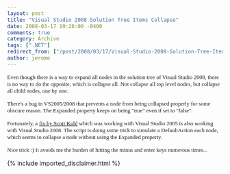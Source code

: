 ```yaml
---
layout: post
title: "Visual Studio 2008 Solution Tree Items Collapse"
date: 2008-03-17 19:26:00 -0400
comments: true
category: Archive
tags: [".NET"]
redirect_from: ["/post/2008/03/17/Visual-Studio-2008-Solution-Tree-Items-Collapse.aspx", "/post/2008/03/17/visual-studio-2008-solution-tree-items-collapse.aspx"]
author: jerome
---
```

<!-- more -->
<p>
<font face="trebuchet ms,geneva" size="2">Even though there is a way to expand all nodes in the solution tree of Visual Studio 2008, there is no way to do the opposite, which is collapse all. Not collapse all top level nodes, but collapse all&nbsp;child nodes, one by one.</font> 
</p>
<p>
<font face="Trebuchet MS" size="2">There&#39;s a bug in VS2005/2008 that prevents a node from being collapsed properly for some obscure reason. The Expanded property keeps on being &quot;true&quot; even if set to &quot;false&quot;.</font> 
</p>
<p>
<font face="trebuchet ms,geneva" size="2">Fortunately,&nbsp;a </font><a href="http://geekswithblogs.net/scottkuhl/archive/2007/04/09/111195.aspx" title="Scott Kuhl Blog"><font face="trebuchet ms,geneva" size="2">fix by Scott Kuhl</font></a><font face="trebuchet ms,geneva" size="2"> which was working with Visual Studio 2005 is also working with Visual Studio 2008. The script is doing some trick to simulate a DefaultAction each node, which seems to collapse a node without using the Expanded property.</font><font face="trebuchet ms,geneva" size="2">&nbsp;</font> 
</p>
<p>
<font face="trebuchet ms,geneva" size="2">Nice trick :) It avoids me the&nbsp;burden of hitting the minus and enter keys numerous times...</font> 
</p>

{% include imported_disclaimer.html %}
